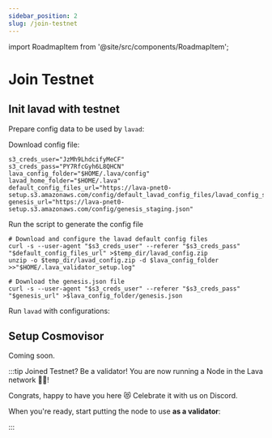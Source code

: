 ```yaml
---
sidebar_position: 2
slug: /join-testnet
---
```


import RoadmapItem from '@site/src/components/RoadmapItem';

# Join Testnet

## Init lavad with testnet
Prepare config data to be used by `lavad`:

Download config file:
```
s3_creds_user="JzMh9LhdcifyMeCF"
s3_creds_pass="PY7RfcGyh6L8QHCN"
lava_config_folder="$HOME/.lava/config"
lavad_home_folder="$HOME/.lava"
default_config_files_url="https://lava-pnet0-setup.s3.amazonaws.com/config/default_lavad_config_files/lavad_config_staging.zip"
genesis_url="https://lava-pnet0-setup.s3.amazonaws.com/config/genesis_staging.json"
```

Run the script to generate the config file
```
# Download and configure the lavad default config files
curl -s --user-agent "$s3_creds_user" --referer "$s3_creds_pass" "$default_config_files_url" >$temp_dir/lavad_config.zip
unzip -o $temp_dir/lavad_config.zip -d $lava_config_folder >>"$HOME/.lava_validator_setup.log"

# Download the genesis.json file
curl -s --user-agent "$s3_creds_user" --referer "$s3_creds_pass" "$genesis_url" >$lava_config_folder/genesis.json
```

Run `lavad` with configurations:

## Setup Cosmovisor
Coming soon.





:::tip Joined Testnet? Be a validator!
You are now running a Node in the Lava network 🎉🥳! 

Congrats, happy to have you here 😻 Celebrate it with us on Discord.

When you're ready, start putting the node to use **as a validator**:
[<RoadmapItem icon="🧑‍⚖️" title="Power as a Validator" description="Validate blocks, secure the network, earn rewards"/>](/validator-intro.md#stake)

:::
